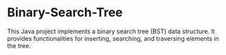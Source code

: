 # Binary-Search-Tree

This Java project implements a binary search tree (BST) data structure. It provides functionalities for inserting, searching, and traversing elements in the tree. 
